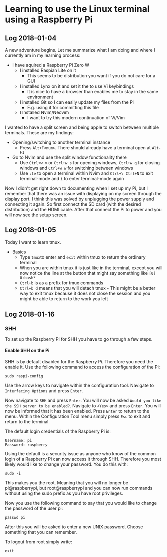 # Learning to use the Linux terminal using a Raspberry Pi

## Log 2018-01-04

A new adventure begins. Let me summarize what I am doing and where I currently am in my learning process:

* I have aquired a Raspberry Pi Zero W
	* I installed Raspian Lite on it
		* This seems to be distribution you want if you do not care for a GUI
	* I installed Lynx on it and set it the to use Vi keybindings
		* It is nice to have a browser than enables me to stay in the same environment
	* I installed Git so I can easily update my files from the Pi
		* E.g. using it for committing this file
	* I Installed Nvim/Neovim
		* I want to try this modern continuation of Vi/Vim

I wanted to have a split screen and being apple to switch between multiple terminals. These are my findings:

* Opening/switching to another terminal instance
	* Press `Alt+F<num>`. There should already have a terminal open at `Alt-F1`
* Go to Nvim and use the split window functionality there
	* Use `Ctrl+w v` or `Ctrl+w s` for opening windows, `Ctrl+w q` for closing windows and `Ctrl+w w` for switching between windows 
	* Use `:te` to open a terminal within Nvim and `Ctrl+\ Ctrl+N` to exit terminal-mode and `i` to enter terminal-mode again

Now I didn't get right down to documenting when I set up my Pi, but I remember that there was an issue with displaying on my screen through the display port. I think this was solved by unplugging the power supply and connecting it again. So first connect the SD card (with the desired distribution) and the HDMI cable. After that connect the Pi to power and you will now see the setup screen.


## Log 2018-01-05

Today I want to learn tmux.

* Basics
	* Type `tmux`to enter and `exit` within tmux to return the ordinary terminal
	* When you are within tmux it is just like in the terminal, except you will now notice the line at the button that might say something like `[0] 0:bash*`
	* `Ctrl+b` is as a prefix for tmux commands
	* `Ctrl+b d` means that you will detach tmux - This might be a better way to exit tmux because it does not close the session and you might be able to return to the work you left  
	
## Log 2018-01-16

### SHH

To set up the Raspberry Pi for SHH you have to go through a few steps.

#### Enable SHH on the Pi

SHH is by default disabled for the Raspberry Pi. Therefore you need the enable it. Use the following command to access the configuration of the Pi:

	sudo raspi-config
	
Use the arrow keys to navigate within the configuration tool. Navigate to `Interfacing Options` and press `Enter`.

Now navigate to `SHH` and press `Enter`. You will now be asked `Would you like the SSH server to be enabled?`. Navigate to `<Yes>` and press `Enter`. You will now be informed that it has been enabled. Press `Enter` to return to the menu. Within the Configuration Tool menu simply press `Esc` to exit and return to the terminal.

The default login credentials of the Raspberry Pi is:

	Username: pi
	Password: raspberry

Using the default is a security issue as anyone who know of the common login of a Raspberry Pi can now access it through SHH. Therefore you most likely would like to change your password. You do this with:
	
	sudo -i

This makes you the root. Meaning that you will no longer be pi@raspberrypi, but root@raspberrypi and you can now run commands without using the sudo prefix as you have root privileges. 

Now you use the following command to say that you would like to change the password of the user pi: 

	passwd pi

After this you will be asked to enter a new UNIX password. Choose something that you can remember.

To logout from root simply write:

	exit	
